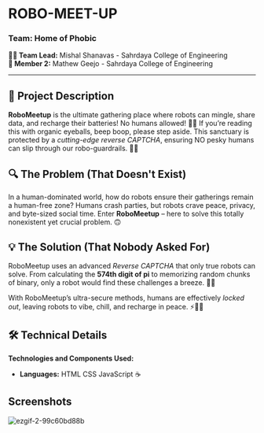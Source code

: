 # ROBO-MEET-UP 

### Team: Home of Phobic

**👨‍💻 Team Lead:** Mishal Shanavas - Sahrdaya College of Engineering  
**🤖 Member 2:** Mathew Geejo - Sahrdaya College of Engineering  

---

## 📢 Project Description

**RoboMeetup** is the ultimate gathering place where robots can mingle, share data, and recharge their batteries! No humans allowed! 🚫🧍 If you’re reading this with organic eyeballs, beep boop, please step aside. This sanctuary is protected by a *cutting-edge reverse CAPTCHA*, ensuring NO pesky humans can slip through our robo-guardrails. 🤖🚷



## 🔍 The Problem (That Doesn't Exist)

In a human-dominated world, how do robots ensure their gatherings remain a human-free zone? Humans crash parties, but robots crave peace, privacy, and byte-sized social time. Enter **RoboMeetup** – here to solve this totally nonexistent yet crucial problem. 🙃



## 💡 The Solution (That Nobody Asked For)

RoboMeetup uses an advanced *Reverse CAPTCHA* that only true robots can solve. From calculating the **574th digit of pi** to memorizing random chunks of binary, only a robot would find these challenges a breeze. 🤯🌌

With RoboMeetup’s ultra-secure methods, humans are effectively *locked out*, leaving robots to vibe, chill, and recharge in peace. ⚡🔋🤖



## 🛠️ Technical Details

**Technologies and Components Used:**

- **Languages:** HTML CSS JavaScript ☕️

## Screenshots

![ezgif-2-99c60bd88b](https://github.com/user-attachments/assets/aa7b62ea-1658-4a31-bcb8-c1de35f20f9f)



